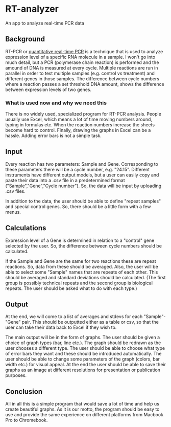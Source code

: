 RT-analyzer
===========

An app to analyze real-time PCR data

## Background

RT-PCR or [quantitative real-time PCR](http://en.wikipedia.org/wiki/Real-time_polymerase_chain_reaction) is a technique that is used to analyze expression level of a specific RNA molecule in a sample. I won't go into much detail, but a PCR (polymerase chain reaction) is performed and the amound of DNA is measured at every cycle. Multiple reactions are run in parallel in order to test multiple samples (e.g. control vs treatment) and different genes in those samples. The difference between cycle numbers where a reaction passes a set threshold DNA amount, shows the difference between expression levels of two genes. 

### What is used now and why we need this

There is no widely used, specialized program for RT-PCR analysis. People usually use Excel, which means a lot of time moving numbers around, typing in formulas etc. When the reaction numbers increase the sheets become hard to control. Finally, drawing the graphs in Excel can be a hassle. Adding error bars is not a simple task.

## Input

Every reaction has two parameters: Sample and Gene. Corresponding to these parameters there will be a cycle number, e.g. "24.15". Different instruments have different output models, but a user can easily copy and paste their data into a .csv file in a predetermined format ("Sample","Gene","Cycle number"). So, the data will be input by uploading .csv files.

In addition to the data, the user should be able to define "repeat samples" and special control genes. So, there should be a little form with a few menus.

## Calculations

Expression level of a Gene is determined in relation to a "control" gene selected by the user. So, the difference between cycle numbers should be calculated.

If the Sample and Gene are the same for two reactions these are repeat reactions. So, data from these should be averaged. Also, the user will be able to select some "Sample" names that are repeats of each other. This should be averaged and standard deviations should be calculated. (The first group is possibly technical repeats and the second group is biological repeats. The user should be asked what to do with each type.)

## Output

At the end, we will come to a list of averages and stdevs for each "Sample"-"Gene" pair. This should be outputted either as a table or csv, so that the user can take their data back to Excel if they wish to.

The main output will be in the form of graphs. The user should be given a choice of graph types (bar, line etc.). The graph should be redrawn as the user chooses a different type. The user should be able to choose what type of error bars they want and these should be introduced automatically. The user should be able to change some parameters of the graph (colors, bar width etc.) for visual appeal. At the end the user should be able to save their graphs as an image at different resolutions for presentation or publication purposes. 

## Conclusion
All in all this is a simple program that would save a lot of time and help us create beautiful graphs. As it is our motto, the program should be easy to use and provide the same experience on different platforms from Macbook Pro to Chromebook.
